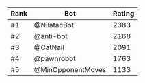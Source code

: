 Rank|Bot|Rating
---|---|---
#1|@NilatacBot|2383
#2|@anti-bot|2168
#3|@CatNail|2091
#4|@pawnrobot|1763
#5|@MinOpponentMoves|1133

